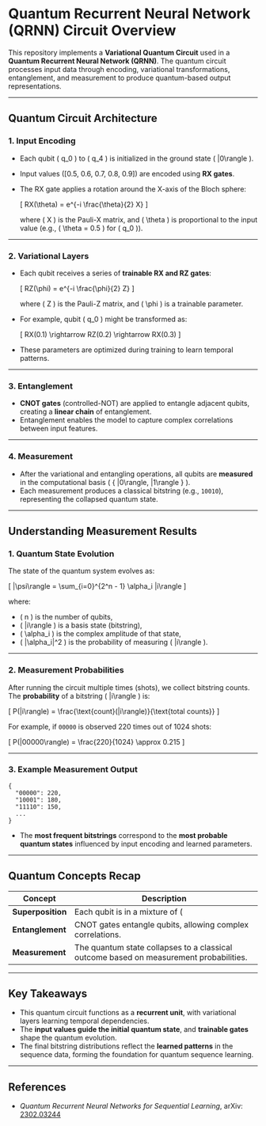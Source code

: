 # Quantum Recurrent Neural Network (QRNN) Circuit Overview

This repository implements a **Variational Quantum Circuit** used in a **Quantum Recurrent Neural Network (QRNN)**. The quantum circuit processes input data through encoding, variational transformations, entanglement, and measurement to produce quantum-based output representations.

---

## Quantum Circuit Architecture

### 1. Input Encoding

- Each qubit \( q_0 \) to \( q_4 \) is initialized in the ground state \( |0\rangle \).
- Input values \([0.5, 0.6, 0.7, 0.8, 0.9]\) are encoded using **RX gates**.
- The RX gate applies a rotation around the X-axis of the Bloch sphere:

  \[
  RX(\theta) = e^{-i \frac{\theta}{2} X}
  \]

  where \( X \) is the Pauli-X matrix, and \( \theta \) is proportional to the input value (e.g., \( \theta = 0.5 \) for \( q_0 \)).

---

### 2. Variational Layers

- Each qubit receives a series of **trainable RX and RZ gates**:
  
  \[
  RZ(\phi) = e^{-i \frac{\phi}{2} Z}
  \]

  where \( Z \) is the Pauli-Z matrix, and \( \phi \) is a trainable parameter.
- For example, qubit \( q_0 \) might be transformed as:

  \[
  RX(0.1) \rightarrow RZ(0.2) \rightarrow RX(0.3)
  \]

- These parameters are optimized during training to learn temporal patterns.

---

### 3. Entanglement

- **CNOT gates** (controlled-NOT) are applied to entangle adjacent qubits, creating a **linear chain** of entanglement.
- Entanglement enables the model to capture complex correlations between input features.

---

### 4. Measurement

- After the variational and entangling operations, all qubits are **measured** in the computational basis \( \{ |0\rangle, |1\rangle \} \).
- Each measurement produces a classical bitstring (e.g., `10010`), representing the collapsed quantum state.

---

## Understanding Measurement Results

### 1. Quantum State Evolution

The state of the quantum system evolves as:

\[
|\psi\rangle = \sum_{i=0}^{2^n - 1} \alpha_i |i\rangle
\]

where:
- \( n \) is the number of qubits,
- \( |i\rangle \) is a basis state (bitstring),
- \( \alpha_i \) is the complex amplitude of that state,
- \( |\alpha_i|^2 \) is the probability of measuring \( |i\rangle \).

---

### 2. Measurement Probabilities

After running the circuit multiple times (shots), we collect bitstring counts. The **probability** of a bitstring \( |i\rangle \) is:

\[
P(|i\rangle) = \frac{\text{count}(|i\rangle)}{\text{total counts}}
\]

For example, if `00000` is observed 220 times out of 1024 shots:

\[
P(|00000\rangle) = \frac{220}{1024} \approx 0.215
\]

---

### 3. Example Measurement Output

```
{
  "00000": 220,
  "10001": 180,
  "11110": 150,
  ...
}
```

- The **most frequent bitstrings** correspond to the **most probable quantum states** influenced by input encoding and learned parameters.

---

## Quantum Concepts Recap

| Concept        | Description |
|----------------|-------------|
| **Superposition** | Each qubit is in a mixture of \( |0\rangle \) and \( |1\rangle \) after RX encoding. |
| **Entanglement** | CNOT gates entangle qubits, allowing complex correlations. |
| **Measurement**  | The quantum state collapses to a classical outcome based on measurement probabilities. |

---

## Key Takeaways

- This quantum circuit functions as a **recurrent unit**, with variational layers learning temporal dependencies.
- The **input values guide the initial quantum state**, and **trainable gates** shape the quantum evolution.
- The final bitstring distributions reflect the **learned patterns** in the sequence data, forming the foundation for quantum sequence learning.

---

## References

- *Quantum Recurrent Neural Networks for Sequential Learning*, arXiv: [2302.03244](https://arxiv.org/abs/2302.03244)